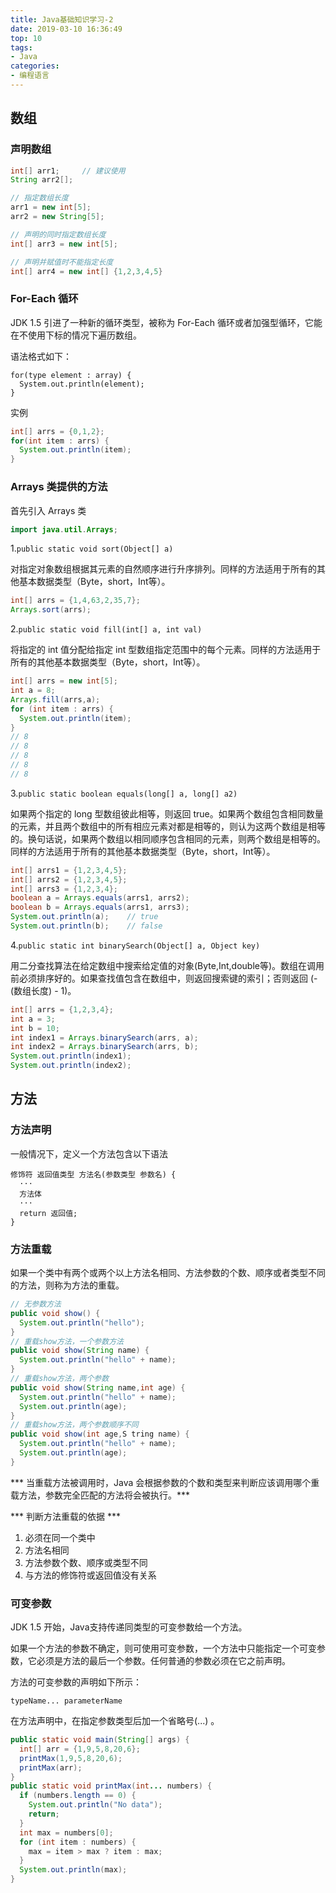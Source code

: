 ```yaml
---
title: Java基础知识学习-2
date: 2019-03-10 16:36:49
top: 10
tags:
- Java
categories:
- 编程语言
---
```


## 数组

### 声明数组

```java
int[] arr1;     // 建议使用
String arr2[];

// 指定数组长度
arr1 = new int[5];
arr2 = new String[5];

// 声明的同时指定数组长度
int[] arr3 = new int[5];

// 声明并赋值时不能指定长度
int[] arr4 = new int[] {1,2,3,4,5}
```

### For-Each 循环

JDK 1.5 引进了一种新的循环类型，被称为 For-Each 循环或者加强型循环，它能在不使用下标的情况下遍历数组。

语法格式如下：

```
for(type element : array) {
  System.out.println(element);
}
```

实例

```java
int[] arrs = {0,1,2};
for(int item : arrs) {
  System.out.println(item);
}
```

### Arrays 类提供的方法

首先引入 Arrays 类

```java
import java.util.Arrays;
```

1.`public static void sort(Object[] a)`

对指定对象数组根据其元素的自然顺序进行升序排列。同样的方法适用于所有的其他基本数据类型（Byte，short，Int等）。

```java
int[] arrs = {1,4,63,2,35,7};
Arrays.sort(arrs);
```
 
2.`public static void fill(int[] a, int val)`

将指定的 int 值分配给指定 int 型数组指定范围中的每个元素。同样的方法适用于所有的其他基本数据类型（Byte，short，Int等）。

```java
int[] arrs = new int[5];
int a = 8;
Arrays.fill(arrs,a);
for (int item : arrs) {
  System.out.println(item);
}
// 8
// 8
// 8
// 8
// 8
```

3.`public static boolean equals(long[] a, long[] a2)`

如果两个指定的 long 型数组彼此相等，则返回 true。如果两个数组包含相同数量的元素，并且两个数组中的所有相应元素对都是相等的，则认为这两个数组是相等的。换句话说，如果两个数组以相同顺序包含相同的元素，则两个数组是相等的。同样的方法适用于所有的其他基本数据类型（Byte，short，Int等）。

```java
int[] arrs1 = {1,2,3,4,5};
int[] arrs2 = {1,2,3,4,5};
int[] arrs3 = {1,2,3,4};
boolean a = Arrays.equals(arrs1, arrs2);
boolean b = Arrays.equals(arrs1, arrs3);
System.out.println(a);    // true
System.out.println(b);    // false
```

4.`public static int binarySearch(Object[] a, Object key)`

用二分查找算法在给定数组中搜索给定值的对象(Byte,Int,double等)。数组在调用前必须排序好的。如果查找值包含在数组中，则返回搜索键的索引；否则返回 (-(数组长度) - 1)。

```java
int[] arrs = {1,2,3,4};
int a = 3;
int b = 10;
int index1 = Arrays.binarySearch(arrs, a);
int index2 = Arrays.binarySearch(arrs, b);
System.out.println(index1);
System.out.println(index2);
```

## 方法

### 方法声明

一般情况下，定义一个方法包含以下语法

```
修饰符 返回值类型 方法名(参数类型 参数名) {
  ···
  方法体
  ···
  return 返回值;
}
```

### 方法重载

如果一个类中有两个或两个以上方法名相同、方法参数的个数、顺序或者类型不同的方法，则称为方法的重载。

```java
// 无参数方法
public void show() {
  System.out.println("hello");
}
// 重载show方法，一个参数方法
public void show(String name) {
  System.out.println("hello" + name);
}
// 重载show方法，两个参数
public void show(String name,int age) {
  System.out.println("hello" + name);
  System.out.println(age);
}
// 重载show方法，两个参数顺序不同
public void show(int age,S tring name) {
  System.out.println("hello" + name);
  System.out.println(age);
}
```

*** 当重载方法被调用时，Java 会根据参数的个数和类型来判断应该调用哪个重载方法，参数完全匹配的方法将会被执行。***

*** 判断方法重载的依据 ***

1. 必须在同一个类中
2. 方法名相同
3. 方法参数个数、顺序或类型不同
4. 与方法的修饰符或返回值没有关系

### 可变参数

JDK 1.5 开始，Java支持传递同类型的可变参数给一个方法。

如果一个方法的参数不确定，则可使用可变参数，一个方法中只能指定一个可变参数，它必须是方法的最后一个参数。任何普通的参数必须在它之前声明。

方法的可变参数的声明如下所示：

```
typeName... parameterName
```

在方法声明中，在指定参数类型后加一个省略号(...) 。

```java
public static void main(String[] args) {
  int[] arr = {1,9,5,8,20,6};
  printMax(1,9,5,8,20,6);
  printMax(arr);
}
public static void printMax(int... numbers) {
  if (numbers.length == 0) {
    System.out.println("No data");
    return;
  }
  int max = numbers[0];
  for (int item : numbers) {
    max = item > max ? item : max;
  }
  System.out.println(max);
}
```